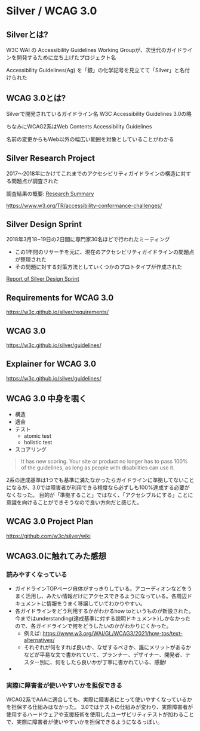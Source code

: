 # Silver / WCAG 3.0

## Silverとは?

W3C WAI の Accessibility Guidelines Working Groupが、次世代のガイドラインを開発するために立ち上げたプロジェクト名

Accessibility Guidelines(Ag) を「銀」の化学記号を見立てて「Silver」と名付けられた

## WCAG 3.0とは?

Silverで開発されているガイドライン名 W3C Accessibility Guidelines 3.0の略

ちなみにWCAG2系はWeb Contents Accessibility Guidelines

名前の変更からもWeb以外の幅広い範囲を対象としていることがわかる

## Silver Research Project

2017〜2018年にかけてこれまでのアクセシビリティガイドラインの構造に対する問題点が調査された

調査結果の概要: [Research Summary](https://docs.google.com/presentation/d/1POs7orJ4ALB0bq5_vyo4v8RxDcr-5ctwD1noVgpXuJc/edit#slide=id.gc6f73a04f_0_0)

https://www.w3.org/TR/accessibility-conformance-challenges/

## Silver Design Sprint

2018年3月18~19日の2日間に専門家30名ほどで行われたミーティング

- この1年間のリサーチを元に、現在のアクセシビリティガイドラインの問題点が整理された
- その問題に対する対策方法としていくつかのプロトタイプが作成された

[Report of Silver Design Sprint](https://www.w3.org/community/silver/draft-final-report-of-silver/)

## Requirements for WCAG 3.0

https://w3c.github.io/silver/requirements/

## WCAG 3.0

https://w3c.github.io/silver/guidelines/

## Explainer for WCAG 3.0

https://w3c.github.io/silver/guidelines/

## WCAG 3.0 中身を覗く

- 構造
- 適合
- テスト
  - atomic test
  - holistic test
- スコアリング

> It has new scoring. Your site or product no longer has to pass 100% of the guidelines, as long as people with disabilities can use it.

2系の達成基準は1つでも基準に満たなかったらガイドラインに準拠してないことになるが、3.0では障害者が利用できる程度なら必ずしも100%達成する必要がなくなった。
目的が「準拠すること」ではなく、「アクセシブルにする」ことに意識を向けることができそうなので良い方向だと感じた。

## WCAG 3.0 Project Plan

https://github.com/w3c/silver/wiki

## WCAG3.0に触れてみた感想

### 読みやすくなっている

- ガイドラインTOPページ自体がすっきりしている。アコーディオンなどをうまく活用し、みたい情報だけにアクセスできるようになっている。各周辺ドキュメントに情報をうまく移譲していてわかりやすい。
- 各ガイドラインをどう利用するかがわかるhow toというものが新設された。今まではunderstanding(達成基準に対する説明ドキュメント)しかなかったので、各ガイドラインで何をどうしたいのかがわかりにくかった。
  - 例えば: https://www.w3.org/WAI/GL/WCAG3/2021/how-tos/text-alternatives/
  - それぞれが何をすれば良いか、なぜするべきか、誰にメリットがあるかなどが平易な文で書かれていて、プランナー、デザイナー、開発者、テスター別に、何をしたら良いかが丁寧に書かれている、感動!
-

### 実際に障害者が使いやすいかを担保できる

WCAG2系でAAAに適合しても、実際に障害者にとって使いやすくなっているかを担保する仕組みはなかった。
3.0ではテストの仕組みが変わり、実際障害者が使用するハードウェアや支援技術を使用したユーザビリティテストが加わることで、実際に障害者が使いやすいかを担保できるようになるっぽい。




